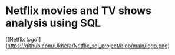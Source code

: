 # Netflix movies and TV shows analysis using SQL
[[Netflix logo]] (https://github.com/Ukhera/Netflix_sql_project/blob/main/logo.png)
